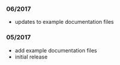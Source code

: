 
### 06/2017

- updates to example documentation files



### 05/2017

- add example documentation files
- initial release